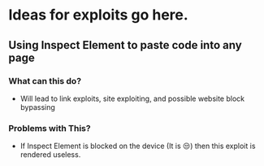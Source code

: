 # Ideas for exploits go here.



## Using Inspect Element to paste code into any page

### What can this do?

- Will lead to link exploits, site exploiting, and possible website block bypassing

### Problems with This?

- If Inspect Element is blocked on the device (It is 😒) then this exploit is rendered useless.
